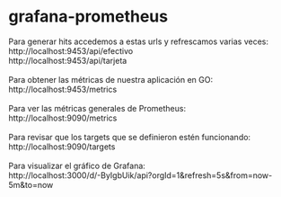 # grafana-prometheus

Para generar hits accedemos a estas urls y refrescamos varias veces:<br />
http://localhost:9453/api/efectivo<br />
http://localhost:9453/api/tarjeta<br /><br />
Para obtener las métricas de nuestra aplicación en GO:<br />
http://localhost:9453/metrics<br /><br />
Para ver las métricas generales de Prometheus:<br />
http://localhost:9090/metrics<br /><br />
Para revisar que los targets que se definieron estén funcionando:<br />
http://localhost:9090/targets<br /><br />
Para visualizar el gráfico de Grafana:<br />
http://localhost:3000/d/-ByIgbUik/api?orgId=1&refresh=5s&from=now-5m&to=now
